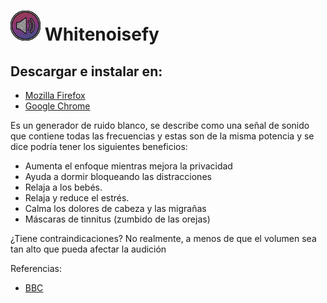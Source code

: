 # ![Whitenoisefy](icons/icon-48.png) Whitenoisefy

## Descargar e instalar en: 

* [Mozilla Firefox](https://addons.mozilla.org/en-US/firefox/addon/whitenoisefy/?src=ss)
* [Google Chrome](https://chrome.google.com/webstore/detail/whitenoisefy/ajhngnoepmkjnglolfehdoihcoljpjhg?hl=es)

Es un generador de ruido blanco, se describe como una señal de sonido que contiene todas las frecuencias y estas son de la misma potencia y se dice podría tener los siguientes beneficios:

- Aumenta el enfoque mientras mejora la privacidad
- Ayuda a dormir bloqueando las distracciones
- Relaja a los bebés.
- Relaja y reduce el estrés.
- Calma los dolores de cabeza y las migrañas
- Máscaras de tinnitus (zumbido de las orejas)

¿Tiene contraindicaciones?
No realmente, a menos de que el volumen sea tan alto que pueda afectar la audición

Referencias:

* [BBC](http://www.bbc.com/mundo/noticias-40637592)
